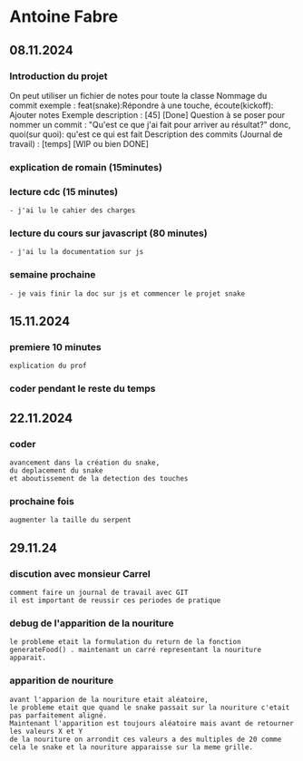 # Antoine Fabre 
## 08.11.2024
### Introduction du projet
On peut utiliser un fichier de notes pour toute la classe
Nommage du commit exemple : feat(snake):Répondre à une touche, écoute(kickoff): Ajouter notes
Exemple description : [45] [Done]
Question à se poser pour nommer un commit : "Qu'est ce que j'ai fait pour arriver au résultat?" donc, quoi(sur quoi): qu'est ce qui est fait
Description des commits (Journal de travail) : [temps] [WIP ou bien DONE]

### explication de romain (15minutes)

### lecture cdc (15 minutes)
    - j'ai lu le cahier des charges

### lecture du cours sur javascript (80 minutes)
    - j'ai lu la documentation sur js

### semaine prochaine
    - je vais finir la doc sur js et commencer le projet snake

## 15.11.2024
### premiere 10 minutes
    explication du prof

### coder pendant le reste du temps

## 22.11.2024
### coder
    avancement dans la création du snake,
    du deplacement du snake
    et aboutissement de la detection des touches
### prochaine fois
    augmenter la taille du serpent

## 29.11.24 

### discution avec monsieur Carrel
    comment faire un journal de travail avec GIT
    il est important de reussir ces periodes de pratique

### debug de l'apparition de la nouriture
    le probleme etait la formulation du return de la fonction 
    generateFood() . maintenant un carré representant la nouriture apparait.

### apparition de nouriture
    avant l'apparion de la nouriture etait aléatoire,
    le probleme etait que quand le snake passait sur la nouriture c'etait 
    pas parfaitement aligné.
    Maintenant l'apparition est toujours aléatoire mais avant de retourner les valeurs X et Y 
    de la nouriture on arrondit ces valeurs a des multiples de 20 comme cela le snake et la nouriture apparaisse sur la meme grille.